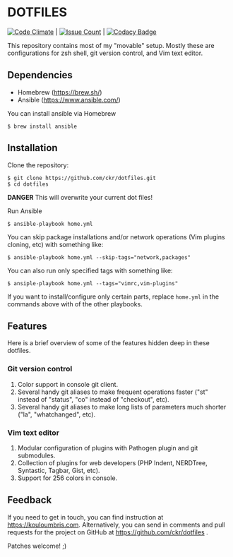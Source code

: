 DOTFILES
========

[![Code Climate](https://codeclimate.com/github/ckr/dotfiles/badges/gpa.svg)](https://codeclimate.com/github/ckr/dotfiles) | [![Issue Count](https://codeclimate.com/github/ckr/dotfiles/badges/issue_count.svg)](https://codeclimate.com/github/ckr/dotfiles) | [![Codacy Badge](https://api.codacy.com/project/badge/Grade/01f384147b3f4390aa8ac7fbe2dc0a5f)](https://www.codacy.com/app/ckr/dotfiles)

This repository contains most of my "movable" setup.  Mostly these are configurations
for zsh shell, git version control, and Vim text editor.

Dependencies
------------

* Homebrew (https://brew.sh/)
* Ansible (https://www.ansible.com/)

You can install ansible via Homebrew

```
$ brew install ansible
```

Installation
------------

Clone the repository:

```
$ git clone https://github.com/ckr/dotfiles.git
$ cd dotfiles
```

**DANGER** This will overwrite your current dot files!

Run Ansible

```
$ ansible-playbook home.yml
```

You can skip package installations and/or network operations (Vim plugins cloning, etc)
with something like:

```
$ ansible-playbook home.yml --skip-tags="network,packages"
```

You can also run only specified tags with something like:

```
$ ansiple-playbook home.yml --tags="vimrc,vim-plugins"
```

If you want to install/configure only certain parts, replace `home.yml` in the commands
above with of the other playbooks.

Features
--------

Here is a brief overview of some of the features hidden deep in these dotfiles.

### Git version control

1.  Color support in console git client.
2.  Several handy git aliases to make frequent operations faster ("st" instead of "status", "co" instead of "checkout",
    etc).
3.  Several handy git aliases to make long lists of parameters much shorter ("la", "whatchanged", etc).

### Vim text editor

1.  Modular configuration of plugins with Pathogen plugin and git submodules.
2.  Collection of plugins for web developers (PHP Indent, NERDTree, Syntastic, Tagbar, Gist, etc).
3.  Support for 256 colors in console.


Feedback
--------

If you need to get in touch, you can find instruction at https://kouloumbris.com.  Alternatively, you can send in comments and pull requests for the project on GitHub at https://github.com/ckr/dotfiles .

Patches welcome! ;)
